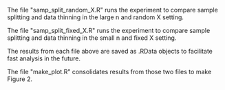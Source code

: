 The file "samp_split_random_X.R" runs the experiment to compare sample splitting and data thinning in the large n and random X setting. 

The file "samp_split_fixed_X.R" runs the experiment to compare sample splitting and data thinning in the small n and fixed X setting. 

The results from each file above are saved as .RData objects to facilitate fast analysis in the future. 

The file "make_plot.R" consolidates results from those two files to make Figure 2. 